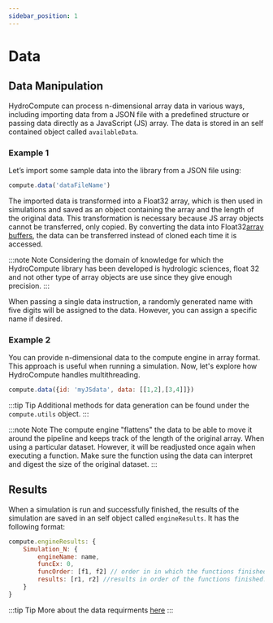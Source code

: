 ```yaml
---
sidebar_position: 1
---
```


# Data

## Data Manipulation

HydroCompute can process n-dimensional array data in various ways, including importing data from a JSON file with a predefined structure or passing data directly as a JavaScript (JS) array. The data is stored in an self contained object called `availableData`.

### Example 1

Let’s import some sample data into the library from a JSON file using:

```js
compute.data('dataFileName')
```

The imported data is transformed into a Float32 array, which is then used in simulations and saved as an object containing the array and the length of the original data. This transformation is necessary because JS array objects cannot be transferred, only copied. By converting the data into Float32[array buffers](https://developer.mozilla.org/en-US/docs/Web/JavaScript/Reference/Global_Objects/ArrayBuffer), the data can be transferred instead of cloned each time it is accessed.

:::note Note
Considering the domain of knowledge for which the HydroCompute library has been developed is hydrologic sciences, float 32 and not other type of array objects are use since they give enough precision.
:::

When passing a single data instruction, a randomly generated name with five digits will be assigned to the data. However, you can assign a specific name if desired.

### Example 2

You can provide n-dimensional data to the compute engine in array format. This approach is useful when running a simulation. Now, let's explore how HydroCompute handles multithreading.

```js
compute.data({id: 'myJSdata', data: [[1,2],[3,4]]})
```

:::tip Tip
Additional methods for data generation can be found under the `compute.utils` object.
:::

:::note Note
The compute engine "flattens" the data to be able to move it around the pipeline and keeps track of the length of the original array. When using a particular dataset. However, it will be readjusted once again when executing a function. Make sure the function using the data can interpret and digest the size of the original dataset.
:::

## Results

When a simulation is run and successfully finished, the results of the simulation are saved in an self object called `engineResults`. It has the following format:

```js
compute.engineResults: {
    Simulation_N: {
        engineName: name,
        funcEx: 0,
        funcOrder: [f1, f2] // order in in which the functions finished.
        results: [r1, r2] //results in order of the functions finished.
    }
}
```

:::tip Tip
More about the data requirments [here](https://github.com/uihilab/HydroCompute/tree/main)
:::